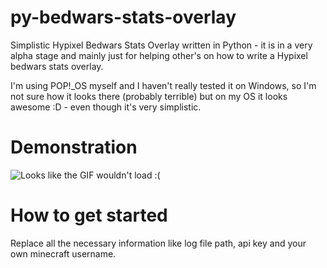 # py-bedwars-stats-overlay
Simplistic Hypixel Bedwars Stats Overlay written in Python - it is in a very alpha stage and mainly just for helping other's on how to write a Hypixel bedwars stats overlay.

I'm using POP!_OS myself and I haven't really tested it on Windows, so I'm not sure how it looks there (probably terrible) but on my OS it looks awesome :D - even though it's very simplistic.

# Demonstration
![Looks like the GIF wouldn't load :(](https://i.imgur.com/bteozLv.gif)


# How to get started
Replace all the necessary information like log file path, api key and your own minecraft username.
